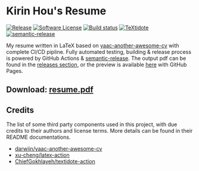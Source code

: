 # Kirin Hou's Resume

[![Release](https://img.shields.io/github/release/kirintwn/resume.svg?style=for-the-badge)](https://github.com/kirintwn/resume/releases/latest)
[![Software License](https://img.shields.io/badge/license-MIT-brightgreen.svg?style=for-the-badge)](/LICENSE.md)
[![Build status](https://img.shields.io/github/workflow/status/kirintwn/resume/general/main?style=for-the-badge)](https://github.com/kirintwn/resume/actions?workflow=test)
[![TeXtidote](https://img.shields.io/badge/style-TeXtidote-yellowgreen?style=for-the-badge)](https://github.com/sylvainhalle/textidote)
[![semantic-release](https://img.shields.io/badge/%20%20%F0%9F%93%A6%F0%9F%9A%80-semantic--release-e10079.svg?style=for-the-badge)](https://github.com/semantic-release/semantic-release)

My resume written in LaTeX based on [yaac-another-awesome-cv](https://github.com/darwiin/yaac-another-awesome-cv) with complete CI/CD pipline. Fully automated testing, building & release process is powered by GitHub Actions & [semantic-release](https://github.com/semantic-release/semantic-release). The output pdf can be found in the [releases section](https://github.com/kirintwn/resume/releases/latest), or the preview is available [here](https://kirintwn.github.io/resume/resume.pdf) with GitHub Pages.

## Download: [resume.pdf](https://kirintwn.github.io/resume/resume.pdf)

## Credits

The list of some third party components used in this project, with due credits to their authors and license terms. More details can be found in their README documentations.

- [darwiin/yaac-another-awesome-cv](https://github.com/darwiin/yaac-another-awesome-cv)
- [xu-cheng/latex-action](https://github.com/xu-cheng/latex-action)
- [ChiefGokhlayeh/textidote-action](https://github.com/ChiefGokhlayeh/textidote-action)
